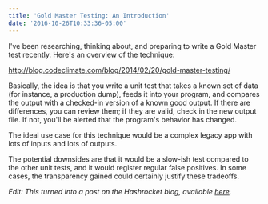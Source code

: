 ```yaml
---
title: 'Gold Master Testing: An Introduction'
date: '2016-10-26T10:33:36-05:00'
---
```


I've been researching, thinking about, and preparing to write a Gold Master test recently. Here's an overview of the technique:

http://blog.codeclimate.com/blog/2014/02/20/gold-master-testing/

Basically, the idea is that you write a unit test that takes a known set of data (for instance, a production dump), feeds it into your program, and compares the output with a checked-in version of a known good output. If there are differences, you can review them; if they are valid, check in the new output file. If not, you'll be alerted that the program's behavior has changed.

The ideal use case for this technique would be a complex legacy app with lots of inputs and lots of outputs.

The potential downsides are that it would be a slow-ish test compared to the other unit tests, and it would register regular false positives. In some cases, the transparency gained could certainly justify these tradeoffs.

*Edit: This turned into a post on the Hashrocket blog, available [here](https://hashrocket.com/blog/posts/gold-master-testing).*